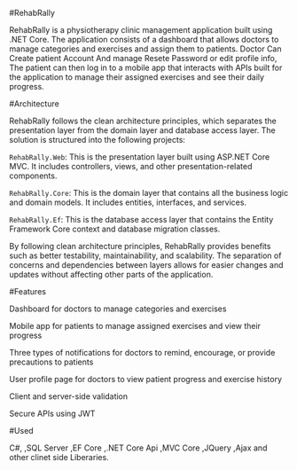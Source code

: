 #RehabRally

RehabRally is a physiotherapy clinic management application built using .NET Core.
 The application consists of a dashboard that allows doctors to manage categories and exercises and assign them to patients.
Doctor Can Create patient Account And manage Resete Password or edit profile info,
 The patient can then log in to a mobile app that interacts with APIs built for the application to manage their assigned exercises and see their daily progress.

#Architecture

RehabRally follows the clean architecture principles, which separates the presentation layer from the domain layer and database access layer. The solution is structured into the following projects:

`RehabRally.Web`: This is the presentation layer built using ASP.NET Core MVC. It includes controllers, views, and other presentation-related components.

`RehabRally.Core`: This is the domain layer that contains all the business logic and domain models. It includes entities, interfaces, and services.

`RehabRally.Ef`: This is the database access layer that contains the Entity Framework Core context and database migration classes.

By following clean architecture principles, RehabRally provides benefits such as better testability, maintainability, and scalability. The separation of concerns and dependencies between layers allows for easier changes and updates without affecting other parts of the application.

#Features

Dashboard for doctors to manage categories and exercises

Mobile app for patients to manage assigned exercises and view their progress

Three types of notifications for doctors to remind, encourage, or provide precautions to patients

User profile page for doctors to view patient progress and exercise history

Client and server-side validation

Secure APIs using JWT
 

#Used

C#,
,SQL Server
,EF Core 
,.NET Core Api
,MVC Core
,JQuery
,Ajax
and other clinet side Liberaries.

